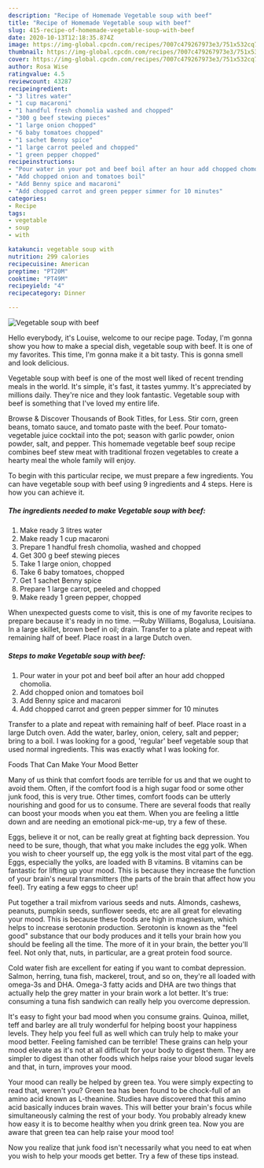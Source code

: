 ```yaml
---
description: "Recipe of Homemade Vegetable soup with beef"
title: "Recipe of Homemade Vegetable soup with beef"
slug: 415-recipe-of-homemade-vegetable-soup-with-beef
date: 2020-10-13T12:18:35.874Z
image: https://img-global.cpcdn.com/recipes/7007c479267973e3/751x532cq70/vegetable-soup-with-beef-recipe-main-photo.jpg
thumbnail: https://img-global.cpcdn.com/recipes/7007c479267973e3/751x532cq70/vegetable-soup-with-beef-recipe-main-photo.jpg
cover: https://img-global.cpcdn.com/recipes/7007c479267973e3/751x532cq70/vegetable-soup-with-beef-recipe-main-photo.jpg
author: Rosa Wise
ratingvalue: 4.5
reviewcount: 43287
recipeingredient:
- "3 litres water"
- "1 cup macaroni"
- "1 handful fresh chomolia washed and chopped"
- "300 g beef stewing pieces"
- "1 large onion chopped"
- "6 baby tomatoes chopped"
- "1 sachet Benny spice"
- "1 large carrot peeled and chopped"
- "1 green pepper chopped"
recipeinstructions:
- "Pour water in your pot and beef boil after an hour add chopped chomolia."
- "Add chopped onion and tomatoes boil"
- "Add Benny spice and macaroni"
- "Add chopped carrot and green pepper simmer for 10 minutes"
categories:
- Recipe
tags:
- vegetable
- soup
- with

katakunci: vegetable soup with 
nutrition: 299 calories
recipecuisine: American
preptime: "PT20M"
cooktime: "PT49M"
recipeyield: "4"
recipecategory: Dinner

---
```



![Vegetable soup with beef](https://img-global.cpcdn.com/recipes/7007c479267973e3/751x532cq70/vegetable-soup-with-beef-recipe-main-photo.jpg)

Hello everybody, it's Louise, welcome to our recipe page. Today, I'm gonna show you how to make a special dish, vegetable soup with beef. It is one of my favorites. This time, I'm gonna make it a bit tasty. This is gonna smell and look delicious.

Vegetable soup with beef is one of the most well liked of recent trending meals in the world. It's simple, it's fast, it tastes yummy. It's appreciated by millions daily. They're nice and they look fantastic. Vegetable soup with beef is something that I've loved my entire life.

Browse &amp; Discover Thousands of Book Titles, for Less. Stir corn, green beans, tomato sauce, and tomato paste with the beef. Pour tomato-vegetable juice cocktail into the pot; season with garlic powder, onion powder, salt, and pepper. This homemade vegetable beef soup recipe combines beef stew meat with traditional frozen vegetables to create a hearty meal the whole family will enjoy.


To begin with this particular recipe, we must prepare a few ingredients. You can have vegetable soup with beef using 9 ingredients and 4 steps. Here is how you can achieve it.

<!--inarticleads1-->

##### The ingredients needed to make Vegetable soup with beef:

1. Make ready 3 litres water
1. Make ready 1 cup macaroni
1. Prepare 1 handful fresh chomolia, washed and chopped
1. Get 300 g beef stewing pieces
1. Take 1 large onion, chopped
1. Take 6 baby tomatoes, chopped
1. Get 1 sachet Benny spice
1. Prepare 1 large carrot, peeled and chopped
1. Make ready 1 green pepper, chopped


When unexpected guests come to visit, this is one of my favorite recipes to prepare because it&#39;s ready in no time. —Ruby Williams, Bogalusa, Louisiana. In a large skillet, brown beef in oil; drain. Transfer to a plate and repeat with remaining half of beef. Place roast in a large Dutch oven. 

<!--inarticleads2-->

##### Steps to make Vegetable soup with beef:

1. Pour water in your pot and beef boil after an hour add chopped chomolia.
1. Add chopped onion and tomatoes boil
1. Add Benny spice and macaroni
1. Add chopped carrot and green pepper simmer for 10 minutes


Transfer to a plate and repeat with remaining half of beef. Place roast in a large Dutch oven. Add the water, barley, onion, celery, salt and pepper; bring to a boil. I was looking for a good, &#39;regular&#39; beef vegetable soup that used normal ingredients. This was exactly what I was looking for. 

Foods That Can Make Your Mood Better


Many of us think that comfort foods are terrible for us and that we ought to avoid them. Often, if the comfort food is a high sugar food or some other junk food, this is very true. Other times, comfort foods can be utterly nourishing and good for us to consume. There are several foods that really can boost your moods when you eat them. When you are feeling a little down and are needing an emotional pick-me-up, try a few of these.

Eggs, believe it or not, can be really great at fighting back depression. You need to be sure, though, that what you make includes the egg yolk. When you wish to cheer yourself up, the egg yolk is the most vital part of the egg. Eggs, especially the yolks, are loaded with B vitamins. B vitamins can be fantastic for lifting up your mood. This is because they increase the function of your brain's neural transmitters (the parts of the brain that affect how you feel). Try eating a few eggs to cheer up!

Put together a trail mixfrom various seeds and nuts. Almonds, cashews, peanuts, pumpkin seeds, sunflower seeds, etc are all great for elevating your mood. This is because these foods are high in magnesium, which helps to increase serotonin production. Serotonin is known as the "feel good" substance that our body produces and it tells your brain how you should be feeling all the time. The more of it in your brain, the better you'll feel. Not only that, nuts, in particular, are a great protein food source.

Cold water fish are excellent for eating if you want to combat depression. Salmon, herring, tuna fish, mackerel, trout, and so on, they're all loaded with omega-3s and DHA. Omega-3 fatty acids and DHA are two things that actually help the grey matter in your brain work a lot better. It's true: consuming a tuna fish sandwich can really help you overcome depression. 

It's easy to fight your bad mood when you consume grains. Quinoa, millet, teff and barley are all truly wonderful for helping boost your happiness levels. They help you feel full as well which can truly help to make your mood better. Feeling famished can be terrible! These grains can help your mood elevate as it's not at all difficult for your body to digest them. They are simpler to digest than other foods which helps raise your blood sugar levels and that, in turn, improves your mood.

Your mood can really be helped by green tea. You were simply expecting to read that, weren't you? Green tea has been found to be chock-full of an amino acid known as L-theanine. Studies have discovered that this amino acid basically induces brain waves. This will better your brain's focus while simultaneously calming the rest of your body. You probably already knew how easy it is to become healthy when you drink green tea. Now you are aware that green tea can help raise your mood too!

Now you realize that junk food isn't necessarily what you need to eat when you wish to help your moods get better. Try  a few  of  these  tips  instead.

